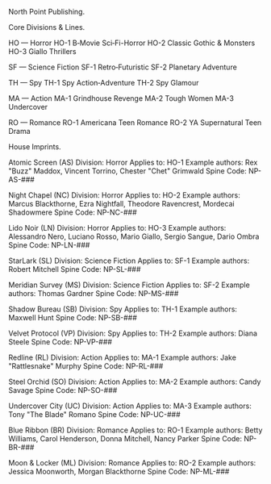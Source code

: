 North Point Publishing.

Core Divisions & Lines.

HO — Horror
HO-1 B‑Movie Sci‑Fi-Horror
HO-2 Classic Gothic & Monsters
HO-3 Giallo Thrillers

SF — Science Fiction
SF-1 Retro‑Futuristic 
SF-2 Planetary Adventure

TH — Spy
TH-1 Spy Action‑Adventure
TH-2 Spy Glamour

MA — Action
MA-1 Grindhouse Revenge
MA-2 Tough Women
MA-3 Undercover

RO — Romance
RO-1 Americana Teen Romance
RO-2 YA Supernatural Teen Drama

House Imprints.

Atomic Screen (AS)
Division: Horror
Applies to: HO-1
Example authors: Rex "Buzz" Maddox, Vincent Torrino, Chester "Chet" Grimwald
Spine Code: NP-AS-###


Night Chapel (NC)
Division: Horror
Applies to: HO-2
Example authors: Marcus Blackthorne, Ezra Nightfall, Theodore Ravencrest, Mordecai Shadowmere
Spine Code: NP-NC-###


Lido Noir (LN)
Division: Horror
Applies to: HO-3
Example authors: Alessandro Nero, Luciano Rosso, Mario Giallo, Sergio Sangue, Dario Ombra
Spine Code: NP-LN-###


StarLark (SL)
Division: Science Fiction
Applies to: SF-1
Example authors: Robert Mitchell
Spine Code: NP-SL-###


Meridian Survey (MS)
Division: Science Fiction
Applies to: SF-2
Example authors: Thomas Gardner
Spine Code: NP-MS-###

Shadow Bureau (SB)
Division: Spy
Applies to: TH-1
Example authors: Maxwell Hunt
Spine Code: NP-SB-###


Velvet Protocol (VP)
Division: Spy
Applies to: TH-2
Example authors: Diana Steele
Spine Code: NP-VP-###


Redline (RL)
Division: Action
Applies to: MA-1
Example authors: Jake "Rattlesnake" Murphy
Spine Code: NP-RL-###


Steel Orchid (SO)
Division: Action
Applies to: MA-2
Example authors: Candy Savage
Spine Code: NP-SO-###


Undercover City (UC)
Division: Action
Applies to: MA-3
Example authors: Tony "The Blade" Romano
Spine Code: NP-UC-###


Blue Ribbon (BR)
Division: Romance
Applies to: RO-1
Example authors: Betty Williams, Carol Henderson, Donna Mitchell, Nancy Parker
Spine Code: NP-BR-###


Moon & Locker (ML)
Division: Romance
Applies to: RO-2
Example authors: Jessica Moonworth, Morgan Blackthorne
Spine Code: NP-ML-###
